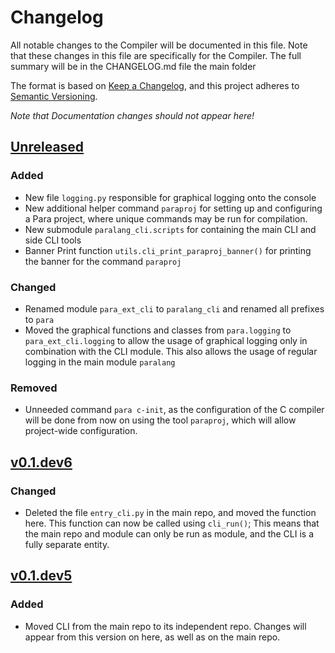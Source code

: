 # Changelog

All notable changes to the Compiler will be documented in this file.
Note that these changes in this file are specifically for the Compiler.
The full summary will be in the CHANGELOG.md file the main folder 

The format is based on [Keep a Changelog](https://keepachangelog.com/en/1.0.0/),
and this project adheres to [Semantic Versioning](https://semver.org/spec/v2.0.0.html).

*Note that Documentation changes should not appear here!*

## [Unreleased]

### Added
- New file `logging.py` responsible for graphical logging onto the console
- New additional helper command `paraproj` for setting up and configuring a 
  Para project, where unique commands may be run for compilation.
- New submodule `paralang_cli.scripts` for containing the main CLI and side
  CLI tools
- Banner Print function `utils.cli_print_paraproj_banner()` for printing the
  banner for the command `paraproj`

### Changed
- Renamed module `para_ext_cli` to `paralang_cli` and renamed all prefixes 
  to `para`
- Moved the graphical functions and classes from `para.logging` to 
  `para_ext_cli.logging` to allow the usage of graphical logging only in 
  combination with the CLI module. This also allows the usage of regular
  logging in the main module `paralang`

### Removed
- Unneeded command `para c-init`, as the configuration of the C compiler will
  be done from now on using the tool `paraproj`, which will allow project-wide
  configuration.

## [v0.1.dev6]

### Changed
- Deleted the file `entry_cli.py` in the main repo, and moved the function
  here. This function can now be called using `cli_run()`; This means that
  the main repo and module can only be run as module, and the CLI is a
  fully separate entity.
  
## [v0.1.dev5]

### Added
- Moved CLI from the main repo to its independent repo. Changes will appear
  from this version on here, as well as on the main repo.

[unreleased]: https://github.com/Para-Lang/Para/compare/v0.1.dev6...dev
[v0.1.dev6]: https://github.com/Para-Lang/Para/compare/v0.1.dev5...v0.1.dev6
[v0.1.dev5]: https://github.com/Para-Lang/Para-CLI/tag/v0.1.dev5
